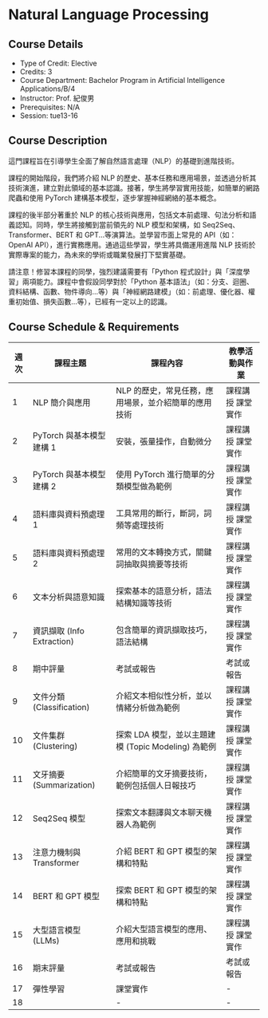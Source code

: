 # Natural Language Processing

## Course Details
- Type of Credit: Elective
- Credits: 3
- Course Department: Bachelor Program in Artificial Intelligence Applications/B/4
- Instructor: Prof. 紀俊男
- Prerequisites: N/A
- Session: tue13-16

## Course Description
這門課程旨在引導學生全面了解自然語言處理（NLP）的基礎到進階技術。

課程的開始階段，我們將介紹 NLP 的歷史、基本任務和應用場景，並透過分析其技術演進，建立對此領域的基本認識。接著，學生將學習實用技能，如簡單的網路爬蟲和使用 PyTorch 建構基本模型，逐步掌握神經網絡的基本概念。

課程的後半部分著重於 NLP 的核心技術與應用，包括文本前處理、句法分析和語義認知。同時，學生將接觸到當前領先的 NLP 模型和架構，如 Seq2Seq、Transformer、BERT 和 GPT...等演算法。並學習市面上常見的 API（如：OpenAI API），進行實務應用。通過這些學習，學生將具備運用進階 NLP 技術於實際專案的能力，為未來的學術或職業發展打下堅實基礎。

請注意！修習本課程的同學，強烈建議需要有「Python 程式設計」與「深度學習」兩項能力。課程中會假設同學對於「Python 基本語法」（如：分支、迴圈、資料結構、函數、物件導向...等）與「神經網路建模」（如：前處理、優化器、權重初始值、損失函數...等），已經有一定以上的認識。

## Course Schedule & Requirements
| 週次 | 課程主題                           | 課程內容                                                                       | 教學活動與作業    |
|------|------------------------------------|--------------------------------------------------------------------------------|-------------------|
| 1    | NLP 簡介與應⽤                     | NLP 的歷史，常⾒任務，應⽤場景，並介紹簡單的應⽤技術                          | 課程講授 課堂實作 |
| 2    | PyTorch 與基本模型建構 1           | 安裝，張量操作，自動微分                                                     | 課程講授 課堂實作 |
| 3    | PyTorch 與基本模型建構 2           | 使⽤ PyTorch 進⾏簡單的分類模型做為範例                                      | 課程講授 課堂實作 |
| 4    | 語料庫與資料預處理 1               | ⼯具常⽤的斷⾏，斷詞，詞頻等處理技術                                          | 課程講授 課堂實作 |
| 5    | 語料庫與資料預處理 2               | 常⽤的⽂本轉換⽅式，關鍵詞抽取與摘要等技術                                    | 課程講授 課堂實作 |
| 6    |  ⽂本分析與語意知識                | 探索基本的語意分析，語法結構知識等技術                                        | 課程講授 課堂實作 |
| 7    | 資訊擷取 (Info Extraction)         | 包含簡單的資訊擷取技巧，語法結構                                             | 課程講授 課堂實作 |
| 8    | 期中評量                           | 考試或報告                                                                     | 考試或報告         |
| 9    | ⽂件分類 (Classification)          | 介紹⽂本相似性分析，並以情緒分析做為範例                                     | 課程講授 課堂實作 |
| 10   | ⽂件集群 (Clustering)              | 探索 LDA 模型，並以主題建模 (Topic Modeling) 為範例                           | 課程講授 課堂實作 |
| 11   | ⽂⽛摘要 (Summarization)           | 介紹簡單的⽂⽛摘要技術，範例包括個⼈⽇報技巧                                    | 課程講授 課堂實作 |
| 12   | Seq2Seq 模型                       | 探索⽂本翻譯與⽂本聊天機器⼈為範例                                            | 課程講授 課堂實作 |
| 13   | 注意⼒機制與 Transformer           | 介紹 BERT 和 GPT 模型的架構和特點                                              | 課程講授 課堂實作 |
| 14   | BERT 和 GPT 模型                   | 探索 BERT 和 GPT 模型的架構和特點                                              | 課程講授 課堂實作 |
| 15   | ⼤型語⾔模型 (LLMs)                | 介紹⼤型語⾔模型的應⽤、應⽤和挑戰                                            | 課程講授 課堂實作 |
| 16   | 期末評量                           | 考試或報告                                                                     | 考試或報告         |
| 17   | 彈性學習                           | 課堂實作                                                                       | -                 |
| 18   |                                    | -                                                                              | -                 |
